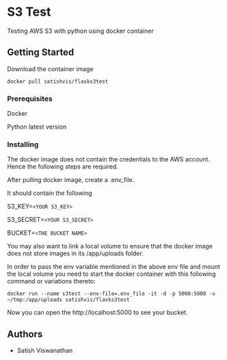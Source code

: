 
# S3 Test

Testing AWS S3 with python using docker container

## Getting Started

Download the container image

```
docker pull satishvis/flasks3test
```

### Prerequisites

Docker

Python latest version

### Installing

The docker image does not contain the credentials to the AWS account. Hence the following steps are required.

After pulling docker image, create a .env_file.

It should contain the following

S3_KEY=`<YOUR S3_KEY>`

S3_SECRET=`<YOUR S3_SECRET>`

BUCKET=`<THE BUCKET NAME>`

You may also want to link a local volume to ensure that the docker image does not store images in its /app/uploads folder.

In order to pass the env variable mentioned in the above env file and mount the local volume you need to start the docker container with this following command or variations thereto:

```
docker run --name s3test --env-file=.env_file -it -d -p 5000:5000 -v ~/tmp:/app/uploads satishvis/flasks3test
```

Now you can open the http://localhost:5000 to see your bucket.


## Authors

* Satish Viswanathan
